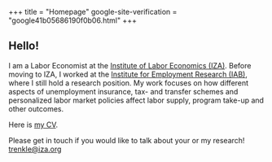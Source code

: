 +++
title = "Homepage"
google-site-verification = "google41b05686190f0b06.html"
+++

## Hello!




I am a Labor Economist at  the [Institute of Labor Economics (IZA)](https://www.iza.org/). Before moving to IZA, I worked at the [Institute for Employment Research (IAB)](https://iab.de/en/startseite-english/), where I still hold a research position. My work focuses on how different aspects of unemployment insurance, tax- and transfer schemes and personalized labor market policies affect labor supply, program take-up and other outcomes.


Here is [my CV](https://legacy.iza.org/en/webcontent/personnel/vitae/24066_cv.pdf). 

Please get in touch if you would like to talk about your or my research!   [trenkle@iza.org](mailto:trenkle@iza.org)
